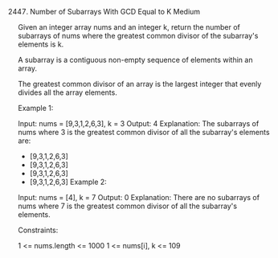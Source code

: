 2447. Number of Subarrays With GCD Equal to K
Medium

Given an integer array nums and an integer k, return the number of subarrays of nums where the greatest common divisor of the subarray's elements is k.

A subarray is a contiguous non-empty sequence of elements within an array.

The greatest common divisor of an array is the largest integer that evenly divides all the array elements.

 

Example 1:

Input: nums = [9,3,1,2,6,3], k = 3
Output: 4
Explanation: The subarrays of nums where 3 is the greatest common divisor of all the subarray's elements are:
- [9,3,1,2,6,3]
- [9,3,1,2,6,3]
- [9,3,1,2,6,3]
- [9,3,1,2,6,3]
Example 2:

Input: nums = [4], k = 7
Output: 0
Explanation: There are no subarrays of nums where 7 is the greatest common divisor of all the subarray's elements.
 

Constraints:

1 <= nums.length <= 1000
1 <= nums[i], k <= 109
